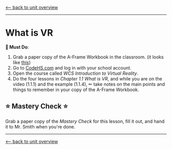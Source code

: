 [<-- back to unit overview](README.md)

---
# What is VR

__🍎 Must Do__:

1. Grab a paper copy of the A-Frame Workbook in the classroom. (it looks like [this](https://docs.google.com/document/d/1ECdxFQnYLEb6og6J-YK4VUYhOK_9zAPaVWVMfBKVpIY/edit))
1. Go to [CodeHS.com](https://www.codehs.com) and log in with your school account.
2. Open the course called _WCS Introduction to Virtual Reality_.
3. Do the four lessons in _Chapter 1.1 What is VR_, and while you are on the video (1.1.1) and the example (1.1.4), ✏ take notes on the main points and things to remember in your copy of the A-Frame Workbook.

## ⭐ Mastery Check ⭐
Grab a paper copy of the _Mastery Check_ for this lesson, fill it out, and hand it to Mr. Smith when you're done.

---
[<-- back to unit overview](README.md)
